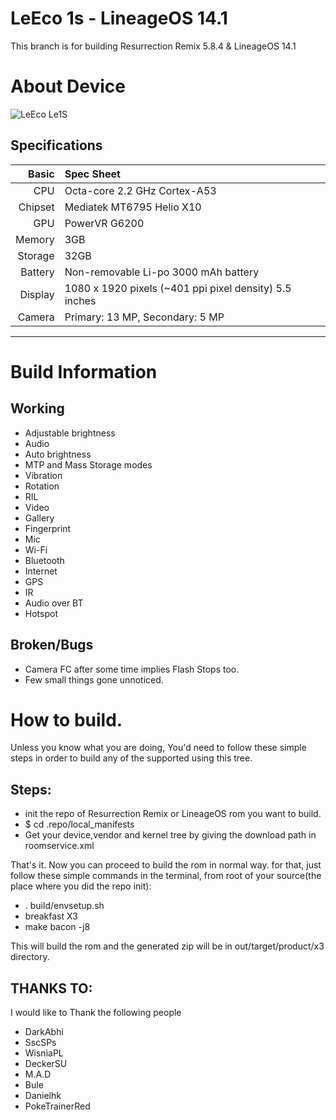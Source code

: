# LeEco 1s - LineageOS 14.1


This branch is for building Resurrection Remix 5.8.4 & LineageOS 14.1



# About Device

![LeEco Le1S](http://cdn2.gsmarena.com/vv/pics/leeco/letv-le-1s-1.jpg "LeEco Le1S")


## Specifications


Basic   | Spec Sheet
-------:|:-------------------------
CPU     | Octa-core 2.2 GHz Cortex-A53
Chipset | Mediatek MT6795 Helio X10
GPU     | PowerVR G6200
Memory  | 3GB
Storage | 32GB
Battery | Non-removable Li-po 3000 mAh battery
Display | 1080 x 1920 pixels (~401 ppi pixel density) 5.5 inches
Camera  | Primary: 13 MP, Secondary: 5 MP

---

# Build Information

## Working
* Adjustable brightness
* Audio
* Auto brightness
* MTP and Mass Storage modes
* Vibration
* Rotation
* RIL
* Video
* Gallery
* Fingerprint
* Mic
* Wi-Fi
* Bluetooth
* Internet
* GPS
* IR
* Audio over BT
* Hotspot

## Broken/Bugs
* Camera FC after some time implies Flash Stops too.
* Few small things gone unnoticed.

# How to build.
Unless you know what you are doing, You'd need to follow these simple steps in order to build any of the supported using this tree.

## Steps:
* init the repo of Resurrection Remix or LineageOS rom you want to build.
*	$ cd .repo/local_manifests
*	Get your device,vendor and kernel tree by giving the download path in roomservice.xml

That's it.
Now you can proceed to build the rom in normal way.
for that, just follow these simple commands in the terminal,
from root of your source(the place where you did the repo init):
* . build/envsetup.sh
* breakfast X3
* make bacon -j8

This will build the rom and the generated zip will be in out/target/product/x3 directory.


## THANKS TO:
I would like to Thank the following people

* DarkAbhi
* SscSPs
* WisniaPL
* DeckerSU
* M.A.D
* Bule
* Danielhk
* PokeTrainerRed
